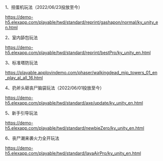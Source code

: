 1、扭蛋机玩法（2022/06/23投放至今）

https://demo-h5.elexapp.com/playable/twd/standard/reprint/gashapon/normal/ky_unity_en.html

2、室内舔包玩法

https://demo-h5.elexapp.com/playable/twd/standard/reprint/bestPro/ky_unity_en.html

3、标准塔防玩法

https://playable.applovindemo.com/phaser/walkingdead_mip_towers_01_en_play_al_all_16.html

4、扔斧头砸丧尸脑袋玩法（2022/06/01投放至今）

https://demo-h5.elexapp.com/playable/twd/standard/axe/update/ky_unity_en.html

5、新手引导玩法

https://demo-h5.elexapp.com/playable/twd/standard/newbieZero/ky_unity_en.html

6、丧尸潮来袭火力全开玩法

https://demo-h5.elexapp.com/playable/twd/standard/layaAirPro/ky_unity_en.html
